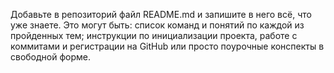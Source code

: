 Добавьте в репозиторий файл README.md и запишите в него всё, что уже знаете. 
Это могут быть: список команд и понятий по каждой из пройденных тем; инструкции по инициализации проекта, работе с коммитами и регистрации на GitHub 
или просто поурочные конспекты в свободной форме.
